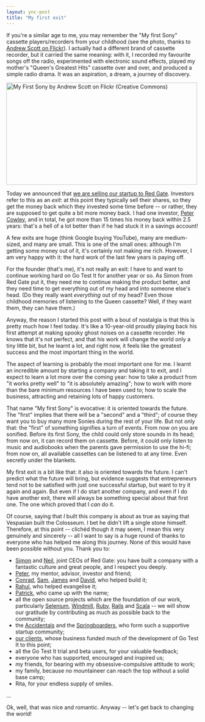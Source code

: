```yaml
---
layout: ync-post
title: "My first exit"
---
```


If you're a similar age to me, you may remember the "My first Sony" cassette players/recorders
from your childhood (see the photo, thanks to
[Andrew Scott on Flickr](http://www.flickr.com/photos/andrewscott/660559536/)). I actually had a
different brand of cassette recorder, but it carried the same meaning: with it, I recorded my
favourite songs off the radio, experimented with electronic sound effects, played my mother's
"Queen's Greatest Hits" cassette over and over, and produced a simple radio drama. It was an
aspiration, a dream, a journey of discovery.

<a href="http://www.flickr.com/photos/andrewscott/660559536/">
    <img src="/2009/11/my_first_sony.jpg" width="500" height="268"
        alt="My First Sony by Andrew Scott on Flickr (Creative Commons)" />
</a>

Today we announced that
[we are selling our startup to Red Gate](http://go-test.it/blog/2009/11/30/red-gate-acquires-go-test-it.html).
Investors refer to this as an *exit*: at this point they typically sell their shares, so they get the
money back which they invested some time before -- or rather, they are supposed to get quite a bit
more money back. I had one investor,
[Peter Cowley](http://www.petercowley.org/), and in total, he got more than 15 times his money back
within 2.5 years: that's a hell of a lot better than if he had stuck it in a savings
account!

A few exits are huge (think Google buying YouTube), many are medium-sized, and many
are small. This is one of the small ones: although I'm getting some money out of it, it's certainly
not making me rich. However, I am very happy with it: the hard work of the last few years is paying
off.

For the founder (that's me), it's not really an exit: I have to and want to continue
working hard on Go Test It for another year or so. As Simon from Red Gate put it, they need me to
continue making the product better, and they need time to get everything out of my head and into
someone else's head. (Do they really want *everything* out of my head? Even those childhood memories
of listening to the Queen cassette? Well, if they want them, they can have them.)

Anyway, the reason I started this post with a bout of nostalgia is that this is
pretty much how I feel today. It's like a 10-year-old proudly playing back his first attempt at
making spooky ghost noises on a cassette recorder. He knows that it's not perfect, and that his work
will change the world only a tiny little bit, but he learnt a lot, and right now, it feels like the
greatest success and the most important thing in the world.

The aspect of learning is probably the most important one for me. I learnt an
incredible amount by starting a company and taking it to exit, and I expect to learn a lot more over
the coming year: how to take a product from "it works pretty well" to "it is absolutely amazing";
how to work with more than the bare minimum resources I have been used to; how to scale the
business, attracting and retaining lots of happy customers.

That name "My first Sony" is evocative: it is oriented towards the future. The
"first" implies that there will be a "second" and a "third"; of course they want you to buy many
more Sonies during the rest of your life. But not only that: the "first" of something signifies a
turn of events. From now on you are sonified. Before its first Sony, the child could only store
sounds in its head; from now on, it can record them on cassette. Before, it could only listen to
music and audiobooks when the parents gave permission to use the hi-fi; from now on, all available
cassettes can be listened to at any time. Even secretly under the blankets.

My first exit is a bit like that: it also is oriented towards the future. I can't
predict what the future will bring, but evidence suggests that entrepreneurs tend not to be
satisfied with just one successful startup, but want to try it again and again. But even if I do
start another company, and even if I do have another exit, there will always be something special
about that first one. The one which proved that I *can* do it.

Of course, saying that *I* built this company is about as true as saying that Vespasian
built the Colosseum. I bet he didn't lift a single stone himself. Therefore, at this point --
clich&eacute;d though it may seem, I mean this very genuinely and sincerely -- all I want to
say is a huge round of thanks to everyone who has helped me along this journey. None of this would
have been possible without you. Thank you to:

* [Simon](http://twitter.com/galbraithsimon) and
  [Neil](http://www.neildavidson.com/), joint CEOs of Red Gate: you have built a company with a
  fantastic culture and great people, and I respect you deeply.
* [Peter](http://www.petercowley.org/), my mentor, advisor, investor and friend;
* [Conrad](http://en.wiktionary.org/wiki/User:Conrad.Irwin),
  [Sam](http://samstokes.co.uk/),
  [James](http://www.cloud9.co.uk/) and
  [David](http://www.zarkonnen.com/), who helped build it;
* [Rahul](http://hi.im/rahul), who helped evangelise it;
* [Patrick](http://twitter.com/patdie), who came up with the name;
* all the open source projects which are the foundation of our work, particularly
  [Selenium](http://seleniumhq.org/),
  [Windmill](http://www.getwindmill.com/),
  [Ruby](http://www.ruby-lang.org/),
  [Rails](http://rubyonrails.org/) and
  [Scala](http://www.scala-lang.org/) -- we will show our gratitude by contributing as much as
  possible back to the community;
* the
  [Accidentals](http://blog.businessofsoftware.org/2009/08/the-accidental-incubator.html) and the
  [Springboarders](http://springboard.com/), who form such a supportive startup
  community;
* [our clients](http://www.eptcomputing.com/projects/), whose business funded much
  of the development of Go Test It to this point;
* all the Go Test It trial and beta users, for your valuable feedback;
* everyone who has supported, encouraged and inspired us;
* my friends, for bearing with my obsessive-compulsive attitude to work;
* my family, because no mountaineer can reach the top without a solid base camp;
* Rita, for your endless supply of smiles.

...

Ok, well, that was nice and romantic. Anyway -- let's get back to changing the world!
